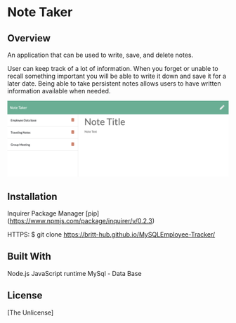 # Note Taker

## Overview

An application that can be used to write, save, and delete notes. 

User can keep track of a lot of information. When you forget or unable to recall something important you will be able to write it down and save it for a later date. Being able to take persistent notes allows users to have written information available when needed.

![Note Taker](notetaker.png)


## Installation

Inquirer Package Manager [pip] (https://www.npmjs.com/package/inquirer/v/0.2.3)


HTTPS:
$ git clone https://britt-hub.github.io/MySQLEmployee-Tracker/

## Built With

Node.js JavaScript runtime
MySql - Data Base


## License
[The Unlicense]
